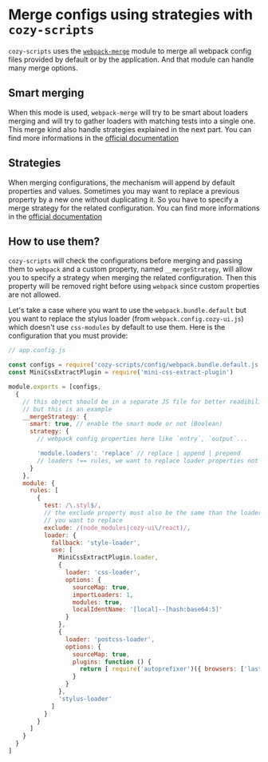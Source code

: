 # Merge configs using strategies with `cozy-scripts`

`cozy-scripts` uses the [`webpack-merge`](https://github.com/survivejs/webpack-merge) module to merge all webpack config files provided by default or by the application. And that module can handle many merge options.

## Smart merging

When this mode is used, `webpack-merge` will try to be smart about loaders merging and will try to gather loaders with matching tests into a single one.
This merge kind also handle strategies explained in the next part. You can find more informations in the [official documentation](https://github.com/survivejs/webpack-merge#smart-merging)

## Strategies

When merging configurations, the mechanism will append by default properties and values. Sometimes you may want to replace a previous property by a new one without duplicating it. So you have to specify a merge strategy for the related configuration. You can find more informations in the [official documentation](https://github.com/survivejs/webpack-merge#merging-with-strategies)

## How to use them?

`cozy-scripts` will check the configurations before merging and passing them to `webpack` and a custom property, named `__mergeStrategy`, will allow you to specify a strategy when merging the related configuration. Then this property will be removed right before using `webpack` since custom properties are not allowed.

Let's take a case where you want to use the `webpack.bundle.default` but you want to replace the stylus loader (from `webpack.config.cozy-ui.js`) which doesn't use `css-modules` by default to use them. Here is the configuration that you must provide:

```javascript
// app.config.js

const configs = require('cozy-scripts/config/webpack.bundle.default.js')
const MiniCssExtractPlugin = require('mini-css-extract-plugin')

module.exports = [configs,
  {
    // this object should be in a separate JS file for better readibility
    // but this is an example
    __mergeStrategy: {
      smart: true, // enable the smart mode or not (Boolean)
      strategy: {
        // webpack config properties here like `entry`, `output`...

        'module.loaders': 'replace' // replace | append | prepend
        // loaders !== rules, we want to replace loader properties not rules directly
      }
    },
    module: {
      rules: [
        {
          test: /\.styl$/,
          // the exclude property must also be the same than the loader
          // you want to replace
          exclude: /(node_modules|cozy-ui\/react)/,
          loader: {
            fallback: 'style-loader',
            use: [
              MiniCssExtractPlugin.loader,
              {
                loader: 'css-loader',
                options: {
                  sourceMap: true,
                  importLoaders: 1,
                  modules: true,
                  localIdentName: '[local]--[hash:base64:5]'
                }
              },
              {
                loader: 'postcss-loader',
                options: {
                  sourceMap: true,
                  plugins: function () {
                    return [ require('autoprefixer')({ browsers: ['last 2 versions'] }) ]
                  }
                }
              },
              'stylus-loader'
            ]
          }
        }
      ]
    }
  }
]
```
